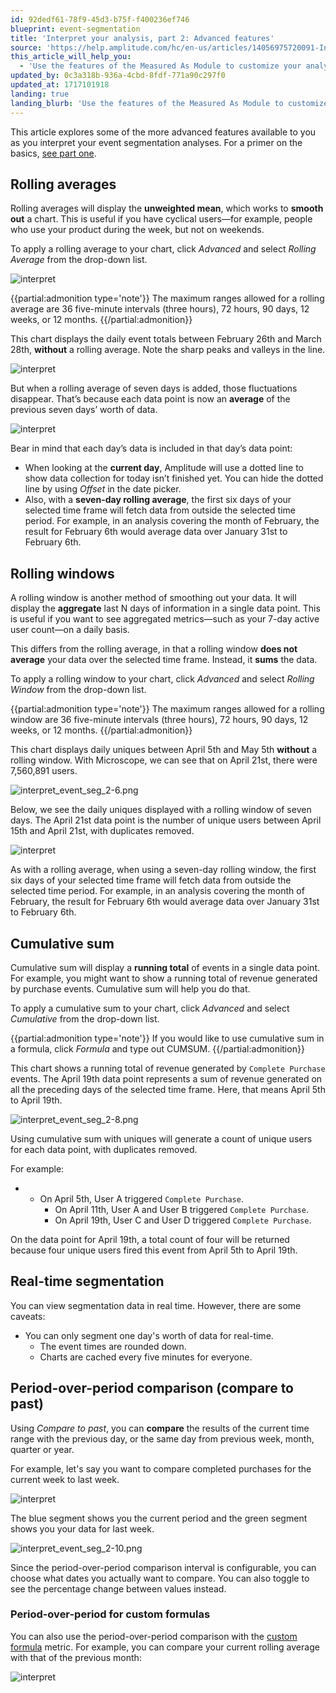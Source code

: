 ```yaml
---
id: 92dedf61-78f9-45d3-b75f-f400236ef746
blueprint: event-segmentation
title: 'Interpret your analysis, part 2: Advanced features'
source: 'https://help.amplitude.com/hc/en-us/articles/14056975720091-Interpret-your-event-segmentation-analysis-part-2-Advanced-features'
this_article_will_help_you:
  - 'Use the features of the Measured As Module to customize your analysis'
updated_by: 0c3a318b-936a-4cbd-8fdf-771a90c297f0
updated_at: 1717101918
landing: true
landing_blurb: 'Use the features of the Measured As Module to customize your analysis'
---
```

This article explores some of the more advanced features available to you as you interpret your event segmentation analyses. For a primer on the basics, [see part one](/analytics/charts/event-segmentation/event-segmentation-interpret-1).

## Rolling averages

Rolling averages will display the **unweighted mean**, which works to **smooth out** a chart. This is useful if you have cyclical users—for example, people who use your product during the week, but not on weekends. 

To apply a rolling average to your chart, click *Advanced* and select *Rolling Average* from the drop-down list.

![interpret](/output/img/event-segmentation/interpret.png)

{{partial:admonition type='note'}}
The maximum ranges allowed for a rolling average are 36 five-minute intervals (three hours), 72 hours, 90 days, 12 weeks, or 12 months.
{{/partial:admonition}}

This chart displays the daily event totals between February 26th and March 28th, **without** a rolling average. Note the sharp peaks and valleys in the line.

![interpret](/output/img/event-segmentation/interpret.png)

But when a rolling average of seven days is added, those fluctuations disappear. That’s because each data point is now an **average** of the previous seven days’ worth of data.

![interpret](/output/img/event-segmentation/interpret.png)

Bear in mind that each day’s data is included in that day’s data point: 

* When looking at the **current day**, Amplitude will use a dotted line to show data collection for today isn’t finished yet. You can hide the dotted line by using *Offset* in the date picker.
* Also, with a **seven-day rolling average**, the first six days of your selected time frame will fetch data from outside the selected time period. For example, in an analysis covering the month of February, the result for February 6th would average data over January 31st to February 6th.

## Rolling windows

A rolling window is another method of smoothing out your data. It will display the **aggregate** last N days of information in a single data point. This is useful if you want to see aggregated metrics—such as your 7-day active user count—on a daily basis.

This differs from the rolling average, in that a rolling window **does not average** your data over the selected time frame. Instead, it **sums** the data.

To apply a rolling window to your chart, click *Advanced* and select *Rolling Window* from the drop-down list.

{{partial:admonition type='note'}}
The maximum ranges allowed for a rolling window are 36 five-minute intervals (three hours), 72 hours, 90 days, 12 weeks, or 12 months.
{{/partial:admonition}}

This chart displays daily uniques between April 5th and May 5th **without** a rolling window. With Microscope, we can see that on April 21st, there were 7,560,891 users.

![interpret_event_seg_2-6.png](/output/img/event-segmentation/interpret-event-seg-2-6-png.png)

Below, we see the daily uniques displayed with a rolling window of seven days. The April 21st data point is the number of unique users between April 15th and April 21st, with duplicates removed.

![interpret](/output/img/event-segmentation/interpret.png)

As with a rolling average, when using a seven-day rolling window, the first six days of your selected time frame will fetch data from outside the selected time period. For example, in an analysis covering the month of February, the result for February 6th would average data over January 31st to February 6th.

## Cumulative sum

Cumulative sum will display a **running total** of events in a single data point. For example, you might want to show a running total of revenue generated by purchase events. Cumulative sum will help you do that.

To apply a cumulative sum to your chart, click *Advanced* and select *Cumulative* from the drop-down list.

{{partial:admonition type='note'}}
If you would like to use cumulative sum in a formula, click *Formula* and type out CUMSUM.
{{/partial:admonition}}

This chart shows a running total of revenue generated by `Complete Purchase` events. The April 19th data point represents a sum of revenue generated on all the preceding days of the selected time frame. Here, that means April 5th to April 19th.

![interpret_event_seg_2-8.png](/output/img/event-segmentation/interpret-event-seg-2-8-png.png)

Using cumulative sum with uniques will generate a count of unique users for each data point, with duplicates removed.

For example:
* * On April 5th, User A triggered `Complete Purchase`.
	* On April 11th, User A and User B triggered `Complete Purchase`.
	* On April 19th, User C and User D triggered `Complete Purchase`.

On the data point for April 19th, a total count of four will be returned because four unique users fired this event from April 5th to April 19th.

## Real-time segmentation

You can view segmentation data in real time. However, there are some caveats:

* You can only segment one day's worth of data for real-time.
	* The event times are rounded down.
	* Charts are cached every five minutes for everyone.

## Period-over-period comparison (compare to past)

Using *Compare to past*, you can **compare** the results of the current time range with the previous day, or the same day from previous week, month, quarter or year.

For example, let's say you want to compare completed purchases for the current week to last week.

![interpret](/output/img/event-segmentation/interpret.png)

The blue segment shows you the current period and the green segment shows you your data for last week. 

![interpret_event_seg_2-10.png](/output/img/event-segmentation/interpret-event-seg-2-10-png.png)

Since the period-over-period comparison interval is configurable, you can choose what dates you actually want to compare. You can also toggle to see the percentage change between values instead.

### Period-over-period for custom formulas

You can also use the period-over-period comparison with the [custom formula](/analytics/charts/event-segmentation/event-segmentation-custom-formulas) metric. For example, you can compare your current rolling average with that of the previous month:

![interpret](/output/img/event-segmentation/interpret.png)